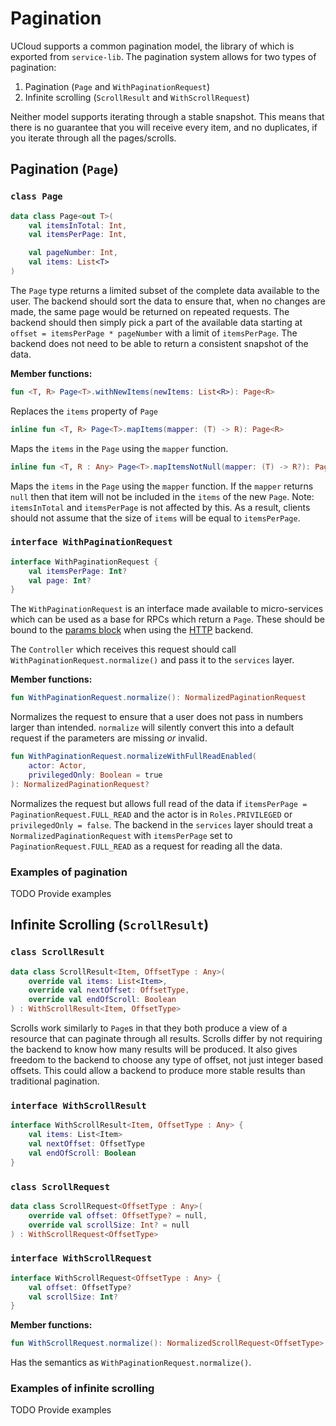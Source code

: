 # Pagination

UCloud supports a common pagination model, the library of which is exported from `service-lib`. The pagination system
allows for two types of pagination:

1. Pagination (`Page` and `WithPaginationRequest`)
2. Infinite scrolling (`ScrollResult` and `WithScrollRequest`)

Neither model supports iterating through a stable snapshot. This means that there is no guarantee that you will
receive every item, and no duplicates, if you iterate through all the pages/scrolls.

## Pagination (`Page`)

### `class Page`

```kotlin
data class Page<out T>(
    val itemsInTotal: Int,
    val itemsPerPage: Int,

    val pageNumber: Int,
    val items: List<T>
)
```

The `Page` type returns a limited subset of the complete data available to the user. The backend should sort the data 
to ensure that, when no changes are made, the same page would be returned on repeated requests. The backend should then 
simply pick a part of the available data starting at `offset = itemsPerPage * pageNumber` with a limit of 
`itemsPerPage`. The backend does not need to be able to return a consistent snapshot of the data.

__Member functions:__

```kotlin
fun <T, R> Page<T>.withNewItems(newItems: List<R>): Page<R>
```

Replaces the `items` property of `Page`

```kotlin
inline fun <T, R> Page<T>.mapItems(mapper: (T) -> R): Page<R> 
```

Maps the `items` in the `Page` using the `mapper` function.

```kotlin
inline fun <T, R : Any> Page<T>.mapItemsNotNull(mapper: (T) -> R?): Page<R>
```

Maps the `items` in the `Page` using the `mapper` function. If the `mapper` returns `null` then that item will not be
included in the `items` of the new `Page`. Note: `itemsInTotal` and `itemsPerPage` is not affected by this. As a
result, clients should not assume that the size of `items` will be equal to `itemsPerPage`.

### `interface WithPaginationRequest`

```kotlin
interface WithPaginationRequest {
    val itemsPerPage: Int?
    val page: Int?
}
```

The `WithPaginationRequest` is an interface made available to micro-services which can be used as a base for RPCs
which return a `Page`. These should be bound to the [params block](./rpc_http.md) when using the [HTTP](./rpc_http.md)
backend.

The `Controller` which receives this request should call `WithPaginationRequest.normalize()` and pass it to the
`services` layer.

__Member functions:__

```kotlin
fun WithPaginationRequest.normalize(): NormalizedPaginationRequest
```

Normalizes the request to ensure that a user does not pass in numbers larger than intended. `normalize` will silently
convert this into a default request if the parameters are missing _or_ invalid.

```kotlin
fun WithPaginationRequest.normalizeWithFullReadEnabled(
    actor: Actor,
    privilegedOnly: Boolean = true
): NormalizedPaginationRequest?
```

Normalizes the request but allows full read of the data if `itemsPerPage = PaginationRequest.FULL_READ` and the actor
is in `Roles.PRIVILEGED` or `privilegedOnly = false`. The backend in the `services` layer should treat a
`NormalizedPaginationRequest` with `itemsPerPage` set to `PaginationRequest.FULL_READ` as a request for reading all
the data.

### Examples of pagination

TODO Provide examples

## Infinite Scrolling (`ScrollResult`)

### `class ScrollResult`

```kotlin
data class ScrollResult<Item, OffsetType : Any>(
    override val items: List<Item>,
    override val nextOffset: OffsetType,
    override val endOfScroll: Boolean
) : WithScrollResult<Item, OffsetType>
```

Scrolls work similarly to `Page`s in that they both produce a view of a resource that can paginate through
all results. Scrolls differ by not requiring the backend to know how many results will be produced. It also gives
freedom to the backend to choose any type of offset, not just integer based offsets. This could allow a backend
to produce more stable results than traditional pagination.


### `interface WithScrollResult`

```kotlin
interface WithScrollResult<Item, OffsetType : Any> {
    val items: List<Item>
    val nextOffset: OffsetType
    val endOfScroll: Boolean
}
```

### `class ScrollRequest`

```kotlin
data class ScrollRequest<OffsetType : Any>(
    override val offset: OffsetType? = null,
    override val scrollSize: Int? = null
) : WithScrollRequest<OffsetType>
```

### `interface WithScrollRequest`

```kotlin
interface WithScrollRequest<OffsetType : Any> {
    val offset: OffsetType?
    val scrollSize: Int?
}
```

__Member functions:__

```kotlin
fun WithScrollRequest.normalize(): NormalizedScrollRequest<OffsetType>
```

Has the semantics as `WithPaginationRequest.normalize()`.

### Examples of infinite scrolling

TODO Provide examples